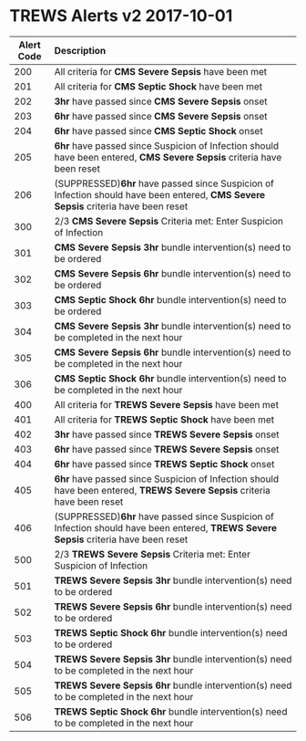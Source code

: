 TREWS Alerts v2 2017-10-01
==========================

| Alert Code | Description |
|------------|:------------|
| 200 | All criteria for **CMS Severe Sepsis** have been met|
| 201 | All criteria for **CMS Septic Shock** have been met|
| 202 | **3hr** have passed since **CMS Severe Sepsis** onset|
| 203 | **6hr** have passed since **CMS Severe Sepsis** onset|
| 204 | **6hr** have passed since **CMS Septic Shock** onset|
| 205 | **6hr** have passed since Suspicion of Infection should have been entered, **CMS Severe Sepsis** criteria have been reset|
| 206 | (SUPPRESSED)**6hr** have passed since Suspicion of Infection should have been entered, **CMS Severe Sepsis** criteria have been reset|
| 300 | 2/3 **CMS Severe Sepsis** Criteria met: Enter Suspicion of Infection|
| 301 | **CMS Severe Sepsis** **3hr** bundle intervention(s) need to be ordered|
| 302 | **CMS Severe Sepsis** **6hr** bundle intervention(s) need to be ordered|
| 303 | **CMS Septic Shock** **6hr** bundle intervention(s) need to be ordered|
| 304 | **CMS Severe Sepsis** **3hr** bundle intervention(s) need to be completed in the next hour|
| 305 | **CMS Severe Sepsis** **6hr** bundle intervention(s) need to be completed in the next hour|
| 306 | **CMS Septic Shock** **6hr** bundle intervention(s) need to be completed in the next hour|
| 400 | All criteria for **TREWS Severe Sepsis** have been met|
| 401 | All criteria for **TREWS Septic Shock** have been met|
| 402 | **3hr** have passed since **TREWS Severe Sepsis** onset|
| 403 | **6hr** have passed since **TREWS Severe Sepsis** onset|
| 404 | **6hr** have passed since **TREWS Septic Shock** onset|
| 405 | **6hr** have passed since Suspicion of Infection should have been entered, **TREWS Severe Sepsis** criteria have been reset|
| 406 | (SUPPRESSED)**6hr** have passed since Suspicion of Infection should have been entered, **TREWS Severe Sepsis** criteria have been reset|
| 500 | 2/3 **TREWS Severe Sepsis** Criteria met: Enter Suspicion of Infection|
| 501 | **TREWS Severe Sepsis** **3hr** bundle intervention(s) need to be ordered|
| 502 | **TREWS Severe Sepsis** **6hr** bundle intervention(s) need to be ordered|
| 503 | **TREWS Septic Shock** **6hr** bundle intervention(s) need to be ordered|
| 504 | **TREWS Severe Sepsis** **3hr** bundle intervention(s) need to be completed in the next hour|
| 505 | **TREWS Severe Sepsis** **6hr** bundle intervention(s) need to be completed in the next hour|
| 506 | **TREWS Septic Shock** **6hr** bundle intervention(s) need to be completed in the next hour|

